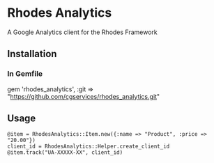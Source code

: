 # Rhodes Analytics
A Google Analytics client for the Rhodes Framework

## Installation
### In Gemfile
gem 'rhodes_analytics', :git => "https://github.com/cgservices/rhodes_analytics.git"

## Usage
    @item = RhodesAnalytics::Item.new({:name => "Product", :price => "20.00"})
	client_id = RhodesAnalytics::Helper.create_client_id
	@item.track("UA-XXXXX-XX", client_id)

